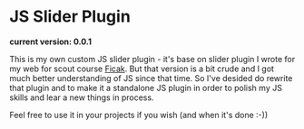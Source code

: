 # JS Slider Plugin

__current version: 0.0.1__

This is my own custom JS slider plugin - it's base on slider plugin I wrote for my web for scout course [Ficak](http://www.ficak.skauting.cz). But that version is a bit crude and I got much better understanding of JS since that time. So I've desided do rewrite that plugin and to make it a standalone JS plugin in order to polish my JS skills and lear a new things in process.

Feel free to use it in your projects if you wish (and when it's done :-))
